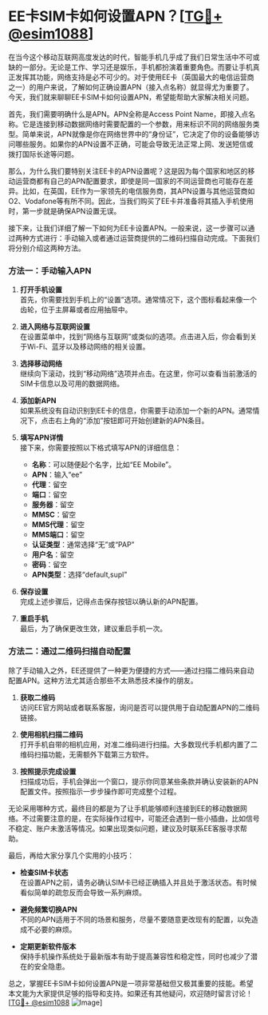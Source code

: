 # EE卡SIM卡如何设置APN？[[TG💪+ @esim1088](https://t.me/s/esim1088)]

在当今这个移动互联网高度发达的时代，智能手机几乎成了我们日常生活中不可或缺的一部分。无论是工作、学习还是娱乐，手机都扮演着重要角色。而要让手机真正发挥其功能，网络支持是必不可少的。对于使用EE卡（英国最大的电信运营商之一）的用户来说，了解如何正确设置APN（接入点名称）就显得尤为重要了。今天，我们就来聊聊EE卡SIM卡如何设置APN，希望能帮助大家解决相关问题。

首先，我们需要明确什么是APN。APN全称是Access Point Name，即接入点名称。它是连接到移动数据网络时需要配置的一个参数，用来标识不同的网络服务类型。简单来说，APN就像是你在网络世界中的“身份证”，它决定了你的设备能够访问哪些服务。如果你的APN设置不正确，可能会导致无法正常上网、发送短信或拨打国际长途等问题。

那么，为什么我们要特别关注EE卡的APN设置呢？这是因为每个国家和地区的移动运营商都有自己的APN配置要求，即使是同一国家的不同运营商也可能存在差异。比如，在英国，EE作为一家领先的电信服务商，其APN设置与其他运营商如O2、Vodafone等有所不同。因此，当我们购买了EE卡并准备将其插入手机使用时，第一步就是确保APN设置无误。

接下来，让我们详细了解一下如何为EE卡设置APN。一般来说，这一步骤可以通过两种方式进行：手动输入或者通过运营商提供的二维码扫描自动完成。下面我们将分别介绍这两种方法。

### 方法一：手动输入APN

1. **打开手机设置**  
   首先，你需要找到手机上的“设置”选项。通常情况下，这个图标看起来像一个齿轮，位于主屏幕或者应用抽屉中。

2. **进入网络与互联网设置**  
   在设置菜单中，找到“网络与互联网”或类似的选项。点击进入后，你会看到关于Wi-Fi、蓝牙以及移动网络的相关设置。

3. **选择移动网络**  
   继续向下滚动，找到“移动网络”选项并点击。在这里，你可以查看当前激活的SIM卡信息以及可用的数据网络。

4. **添加新APN**  
   如果系统没有自动识别到EE卡的信息，你需要手动添加一个新的APN。通常情况下，点击右上角的“添加”按钮即可开始创建新的APN条目。

5. **填写APN详情**  
   接下来，你需要按照以下格式填写APN的详细信息：
   - **名称**：可以随便起个名字，比如“EE Mobile”。
   - **APN**：输入“ee”
   - **代理**：留空
   - **端口**：留空
   - **服务器**：留空
   - **MMSC**：留空
   - **MMS代理**：留空
   - **MMS端口**：留空
   - **认证类型**：通常选择“无”或“PAP”
   - **用户名**：留空
   - **密码**：留空
   - **APN类型**：选择“default,supl”

6. **保存设置**  
   完成上述步骤后，记得点击保存按钮以确认新的APN配置。

7. **重启手机**  
   最后，为了确保更改生效，建议重启手机一次。

### 方法二：通过二维码扫描自动配置

除了手动输入之外，EE还提供了一种更为便捷的方式——通过扫描二维码来自动配置APN。这种方法尤其适合那些不太熟悉技术操作的朋友。

1. **获取二维码**  
   访问EE官方网站或者联系客服，询问是否可以提供用于自动配置APN的二维码链接。

2. **使用相机扫描二维码**  
   打开手机自带的相机应用，对准二维码进行扫描。大多数现代手机都内置了二维码扫描功能，无需额外下载第三方软件。

3. **按照提示完成设置**  
   扫描成功后，手机会弹出一个窗口，提示你同意某些条款并确认安装新的APN配置文件。按照指示一步步操作即可完成整个过程。

无论采用哪种方式，最终目的都是为了让手机能够顺利连接到EE的移动数据网络。不过需要注意的是，在实际操作过程中，可能还会遇到一些小插曲，比如信号不稳定、账户未激活等情况。如果出现类似问题，建议及时联系EE客服寻求帮助。

最后，再给大家分享几个实用的小技巧：

- **检查SIM卡状态**  
  在设置APN之前，请务必确认SIM卡已经正确插入并且处于激活状态。有时候看似简单的疏忽反而会导致一系列麻烦。

- **避免频繁切换APN**  
  不同的APN适用于不同的场景和服务，尽量不要随意更改现有的配置，以免造成不必要的麻烦。

- **定期更新软件版本**  
  保持手机操作系统处于最新版本有助于提高兼容性和稳定性，同时也减少了潜在的安全隐患。

总之，掌握EE卡SIM卡如何设置APN是一项非常基础但又极其重要的技能。希望本文能为大家提供足够的指导和支持。如果还有其他疑问，欢迎随时留言讨论！[[TG💪+ @esim1088](https://t.me/s/esim1088) ![Image](https://i.postimg.cc/4NQfJmqS/Snipaste-2025-05-13-00-14-12.png)]